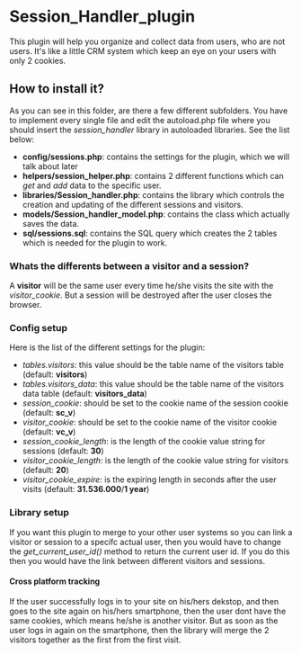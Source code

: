 # Session_Handler_plugin
This plugin will help you organize and collect data from users, who are not users. It's like a little CRM system which keep an eye on your users with only 2 cookies.

## How to install it?
As you can see in this folder, are there a few different subfolders. You have to implement every single file and edit the autoload.php file where you should insert the *session_handler* library in autoloaded libraries. See the list below:
* **config/sessions.php**: contains the settings for the plugin, which we will talk about later
* **helpers/session_helper.php**: contains 2 different functions which can *get* and *add* data to the specific user.
* **libraries/Session_handler.php**: contains the library which controls the creation and updating of the different sessions and visitors.
* **models/Session_handler_model.php**: contains the class which actually saves the data.
* **sql/sessions.sql**: contains the SQL query which creates the 2 tables which is needed for the plugin to work.

### Whats the differents between a visitor and a session?
A **visitor** will be the same user every time he/she visits the site with the *visitor_cookie*. But a session will be destroyed after the user closes the browser. 

### Config setup
Here is the list of the different settings for the plugin:

* *tables.visitors*: this value should be the table name of the visitors table (default: **visitors**)
* *tables.visitors_data*: this value should be the table name of the visitors data table (default: **visitors_data**)
* *session_cookie*: should be set to the cookie name of the session cookie (default: **sc_v**)
* *visitor_cookie*: should be set to the cookie name of the visitor cookie (default: **vc_v**)
* *session_cookie_length*: is the length of the cookie value string for sessions (default: **30**)
* *visitor_cookie_length*: is the length of the cookie value string for visitors (default: **20**)
* *visitor_cookie_expire*: is the expiring length in seconds after the user visits (default: **31.536.000**/**1 year**)

### Library setup
If you want this plugin to merge to your other user systems so you can link a visitor or session to a specifc actual user, then you would have to change the *get_current_user_id()* method to return the current user id. If you do this then you would have the link between different visitors and sessions.

#### Cross platform tracking
If the user successfully logs in to your site on his/hers dekstop, and then goes to the site again on his/hers smartphone, then the user dont have the same cookies, which means he/she is another visitor. But as soon as the user logs in again on the smartphone, then the library will merge the 2 visitors together as the first from the first visit.
